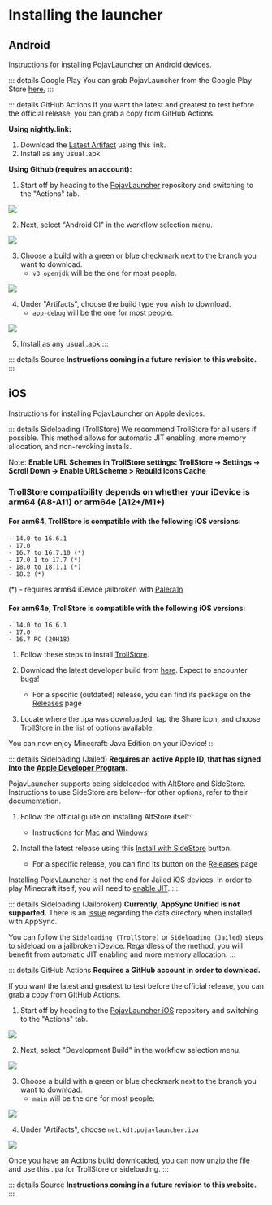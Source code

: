 # Installing the launcher

## Android
Instructions for installing PojavLauncher on Android devices.

::: details Google Play
You can grab PojavLauncher from the Google Play Store [here.](https://play.google.com/store/apps/details?id=net.kdt.pojavlaunch)
:::

::: details GitHub Actions
If you want the latest and greatest to test before the official release, you can grab a copy from GitHub Actions.

**Using nightly.link:**
1. Download the [Latest Artifact](https://nightly.link/PojavLauncherTeam/PojavLauncher/workflows/android/v3_openjdk/app-debug.zip) using this link.
2. Install as any usual .apk

**Using Github (requires an account):**

1. Start off by heading to the [PojavLauncher](https://github.com/PojavLauncherTeam/PojavLauncher) repository and switching to the "Actions" tab.

![](./images/Actions/android/Android-Actions-1.png)

2. Next, select "Android CI" in the workflow selection menu.

![](./images/Actions/android/Android-Actions-2.png)

3. Choose a build with a green or blue checkmark next to the branch you want to download.
    - `v3_openjdk` will be the one for most people.

![](./images/Actions/android/Android-Actions-3.png)

4. Under "Artifacts", choose the build type you wish to download.
    - `app-debug` will be the one for most people.

![](./images/Actions/android/Android-Actions-4.png)

5. Install as any usual .apk
:::

::: details Source
**Instructions coming in a future revision to this website.**
:::

## iOS
Instructions for installing PojavLauncher on Apple devices.

::: details Sideloading (TrollStore)
We recommend TrollStore for all users if possible. This method allows for automatic JIT enabling, more memory allocation, and non-revoking installs.

Note: **Enable URL Schemes in TrollStore settings: TrollStore -> Settings -> Scroll Down -> Enable URLScheme > Rebuild Icons Cache**

### TrollStore compatibility depends on whether your iDevice is arm64 (A8-A11) or arm64e (A12+/M1+)

   #### For arm64, TrollStore is compatible with the following iOS versions:
  
    - 14.0 to 16.6.1
    - 17.0 
	- 16.7 to 16.7.10 (*)
 	- 17.0.1 to 17.7 (*)
  	- 18.0 to 18.1.1 (*)
    - 18.2 (*)

 (*) - requires arm64 iDevice jailbroken with [Palera1n](https://ios.cfw.guide/installing-palera1n)
  
   #### For arm64e, TrollStore is compatible with the following iOS versions:
  
    - 14.0 to 16.6.1
    - 17.0
    - 16.7 RC (20H18)

1. Follow these steps to install [TrollStore](https://ios.cfw.guide/installing-trollstore/).
 
2. Download the latest developer build from [here](https://nightly.link/PojavLauncherTeam/PojavLauncher_iOS/workflows/development/main/net.kdt.pojavlauncher-ios.ipa.zip). Expect to encounter bugs!
    - For a specific (outdated) release, you can find its package on the [Releases](https://github.com/PojavLauncherTeam/PojavLauncher_iOS/releases) page

3. Locate where the .ipa was downloaded, tap the Share icon, and choose TrollStore in the list of options available.

You can now enjoy Minecraft: Java Edition on your iDevice!
:::

::: details Sideloading (Jailed)
**Requires an active Apple ID, that has signed into the [Apple Developer Program](https://developer.apple.com/account).**

PojavLauncher supports being sideloaded with AltStore and SideStore. Instructions to use SideStore are below--for other options, refer to their documentation.

1. Follow the official guide on installing AltStore itself:
    - Instructions for [Mac](https://docs.sidestore.io/docs/getting-started/mac) and [Windows](https://docs.sidestore.io/docs/getting-started/windows)
    
2. Install the latest release using this [Install with SideStore](sidestore://install?url=https://github.com/PojavLauncherTeam/PojavLauncher_iOS/releases/latest/download/net.kdt.pojavlauncher.ipa) button.
    - For a specific release, you can find its button on the [Releases](https://github.com/PojavLauncherTeam/PojavLauncher_iOS/releases) page

Installing PojavLauncher is not the end for Jailed iOS devices. In order to play Minecraft itself, you will need to [enable JIT](../faq/ios/JIT.md).
:::

::: details Sideloading (Jailbroken)
**Currently, AppSync Unified is not supported.** There is an [issue](https://github.com/akemin-dayo/AppSync/issues/108) regarding the data directory when installed with AppSync.

You can follow the `Sideloading (TrollStore)` or `Sideloading (Jailed)` steps to sideload on a jailbroken iDevice. Regardless of the method, you will benefit from automatic JIT enabling and more memory allocation.
:::

::: details GitHub Actions
**Requires a GitHub account in order to download.**

If you want the latest and greatest to test before the official release, you can grab a copy from GitHub Actions.

1. Start off by heading to the [PojavLauncher iOS](https://github.com/PojavLauncherTeam/PojavLauncher_iOS) repository and switching to the "Actions" tab.

![](./images/Actions/ios/iOS-Actions-1.png)

2. Next, select "Development Build" in the workflow selection menu.

![](./images/Actions/ios/iOS-Actions-2.png)

3. Choose a build with a green or blue checkmark next to the branch you want to download.
    - `main` will be the one for most people.

![](./images/Actions/ios/iOS-Actions-3.png)

4. Under "Artifacts", choose `net.kdt.pojavlauncher.ipa`

![](./images/Actions/ios/iOS-Actions-4.png)

Once you have an Actions build downloaded, you can now unzip the file and use this .ipa for TrollStore or sideloading.
:::

::: details Source
**Instructions coming in a future revision to this website.**
:::
